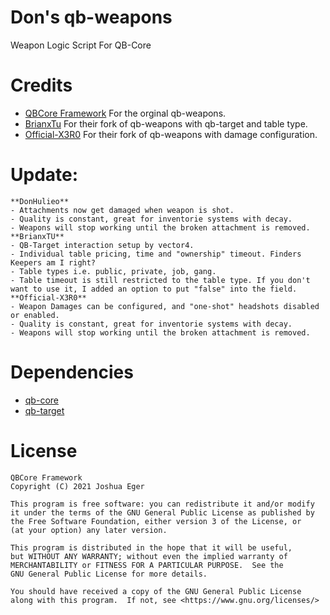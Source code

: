 # Don's qb-weapons
Weapon Logic Script For QB-Core

# Credits
- [QBCore Framework](https://github.com/qbcore-framework) For the orginal qb-weapons.
- [BrianxTu](https://github.com/BrianxTu/qb-weapons) For their fork of qb-weapons with qb-target and table type.
- [Official-X3R0](https://github.com/Official-X3R0/qb-weapons) For their fork of qb-weapons with damage configuration.

# Update:
    **DonHulieo**
    - Attachments now get damaged when weapon is shot.
    - Quality is constant, great for inventorie systems with decay.
    - Weapons will stop working until the broken attachment is removed.
    **BrianxTU**
    - QB-Target interaction setup by vector4.
    - Individual table pricing, time and "ownership" timeout. Finders Keepers am I right?
    - Table types i.e. public, private, job, gang.
    - Table timeout is still restricted to the table type. If you don't want to use it, I added an option to put "false" into the field.
    **Official-X3R0**
    - Weapon Damages can be configured, and "one-shot" headshots disabled or enabled.
    - Quality is constant, great for inventorie systems with decay.
    - Weapons will stop working until the broken attachment is removed.

# Dependencies
- [qb-core](https://github.com/qbcore-framework/qb-core)
- [qb-target](https://github.com/qbcore-framework/qb-target)

# License

    QBCore Framework
    Copyright (C) 2021 Joshua Eger

    This program is free software: you can redistribute it and/or modify
    it under the terms of the GNU General Public License as published by
    the Free Software Foundation, either version 3 of the License, or
    (at your option) any later version.

    This program is distributed in the hope that it will be useful,
    but WITHOUT ANY WARRANTY; without even the implied warranty of
    MERCHANTABILITY or FITNESS FOR A PARTICULAR PURPOSE.  See the
    GNU General Public License for more details.

    You should have received a copy of the GNU General Public License
    along with this program.  If not, see <https://www.gnu.org/licenses/>

